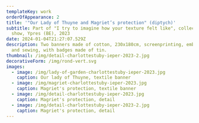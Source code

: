 ```yaml
---
templateKey: work
orderOfAppearance: 2
title: '"Our Lady of Thuyne and Magriet’s protection" (diptych)'
subtitle: Part of "I try to imagine how your texture felt like", collective
  show, Ypres (BE), 2023
date: 2024-01-04T21:27:07.529Z
description: Two banners made of cotton, 230x180cm, screenprinting, embroidery
  and sewing, with badges made of tin.
thumbnail: /img/detail-charlottestuby-ieper-2023-2.jpg
decorativeForm: /img/rond-vert.svg
images:
  - image: /img/lady-of-garden-charlottestuby-ieper-2023.jpg
    caption: Our lady of Thuyne, textile banner
  - image: /img/magriet-charlottestuby-ieper-2023.jpg
    caption: Magriet's protection, textile banner
  - image: /img/detail-charlottestuby-ieper-2023.jpg
    caption: Magriet's protection, detail
  - image: /img/detail-charlottestuby-ieper-2023-2.jpg
    caption: Magriet's protection, detail
---
```

